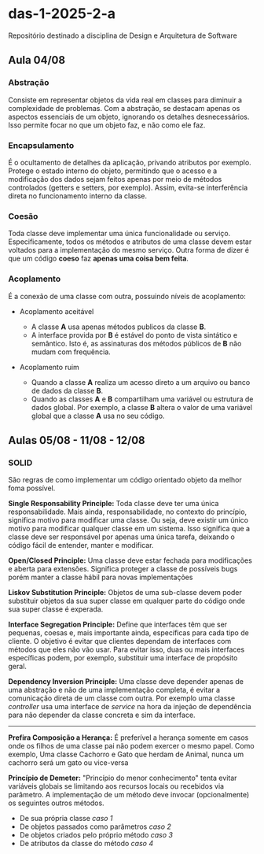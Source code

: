 # das-1-2025-2-a
Repositório destinado a disciplina de Design e Arquitetura de Software

## Aula 04/08 

### Abstração
Consiste em representar objetos da vida real em classes para diminuir a complexidade de problemas. Com a abstração, se destacam apenas os aspectos essenciais de um objeto, ignorando os detalhes desnecessários. Isso permite focar no que um objeto faz, e não como ele faz.

### Encapsulamento
É o ocultamento de detalhes da aplicação, privando atributos por exemplo. Protege o estado interno do objeto, permitindo que o acesso e a modificação dos dados sejam feitos apenas por meio de métodos controlados (getters e setters, por exemplo). Assim, evita-se interferência direta no funcionamento interno da classe.

### Coesão
Toda classe deve implementar uma única funcionalidade ou serviço. Especificamente, todos os métodos e atributos de uma classe devem estar voltados para a implementação do mesmo serviço. Outra forma de dizer é que um código **coeso** faz **apenas uma coisa bem feita**.
  
### Acoplamento
É a conexão de uma classe com outra, possuindo níveis de acoplamento:
- Acoplamento aceitável
  - A classe **A** usa apenas métodos publicos da classe **B**.
  - A interface provida por **B** é estável do ponto de vista sintático e semântico. Isto é, as assinaturas dos métodos públicos de **B** não mudam com frequência.

- Acoplamento ruim
  - Quando a classe **A** realiza um acesso direto a um arquivo ou banco de dados da classe **B**.
  - Quando as classes **A** e **B** compartilham uma variável ou estrutura de dados global. Por exemplo, a classe **B** altera o valor de uma variável global que a classe **A** usa no seu código.

## Aulas 05/08 - 11/08 - 12/08

### SOLID
São regras de como implementar um código orientado objeto da melhor foma possível.

**Single Responsability Principle:**
Toda classe deve ter uma única responsabilidade. Mais ainda, responsabilidade, no contexto do princípio, significa motivo para modificar uma classe. Ou seja, deve existir um único motivo para modificar qualquer classe em um sistema. Isso significa que a classe deve ser responsável por apenas uma única tarefa, deixando o código fácil de entender, manter e modificar.

**Open/Closed Principle:** Uma classe deve estar fechada para modificações e aberta para extensões. Significa proteger a classe de possíveis bugs porém manter a classe hábil para novas implementações 

**Liskov Substitution Principle:**
Objetos de uma sub-classe devem poder substituir objetos da sua super classe em qualquer parte do código onde sua super classe é experada.

**Interface Segregation Principle:**
Define que interfaces têm que ser pequenas, coesas e, mais importante ainda, específicas para cada tipo de cliente. O objetivo é evitar que clientes dependam de interfaces com métodos que eles não vão usar. Para evitar isso, duas ou mais interfaces específicas podem, por exemplo, substituir uma interface de propósito geral.

**Dependency Inversion Principle:**
Uma classe deve depender apenas de uma abstração e não de uma implementação completa, é evitar a comunicação direta de um classe com outra. Por exemplo uma classe _controller_ usa uma interface de _service_ na hora da injeção de dependência para não depender da classe concreta e sim da interface.

---
**Prefira Composição a Herança:** 
É preferível a herança somente em casos onde os filhos de uma classe pai não podem exercer o mesmo papel. Como exemplo, Uma classe Cachorro e Gato que herdam de Animal, nunca um cachorro será um gato ou vice-versa

**Princípio de Demeter:**
"Princípio do menor conhecimento" tenta evitar variáveis globais se limitando aos recursos locais ou recebidos via parâmetro. A implementação de um método deve invocar (opcionalmente) os seguintes outros métodos.
- De sua própria classe _caso 1_
- De objetos passados como parâmetros _caso 2_
- De objetos criados pelo próprio método _caso 3_
- De atributos da classe do método _caso 4_

